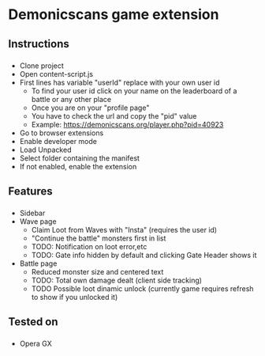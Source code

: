 <h1 align="left">Demonicscans game extension</h1>

###

<h2 align="left">Instructions</h2>

###

- Clone project
- Open content-script.js
- First lines has variable "userId" replace with your own user id
  - To find your user id click on your name on the leaderboard of a battle or any other place
  - Once you are on your "profile page"
  - You have to check the url and copy the "pid" value
  - Example: https://demonicscans.org/player.php?pid=40923
- Go to browser extensions
- Enable developer mode
- Load Unpacked
- Select folder containing the manifest
- If not enabled, enable the extension


###

<h2 align="left">Features</h2>

###

- Sidebar
- Wave page
  - Claim Loot from Waves with "Insta" (requires the user id)
  - "Continue the battle" monsters first in list
  - TODO: Notification on loot error,etc
  - TODO: Gate info hidden by default and clicking Gate Header shows it
- Battle page
  - Reduced monster size and centered text
  - TODO: Total own damage dealt (client side tracking)
  - TODO Possible loot dinamic unlock (currently game requires refresh to show if you unlocked it)

###

<h2 align="left">Tested on</h2>

###

- Opera GX

###
